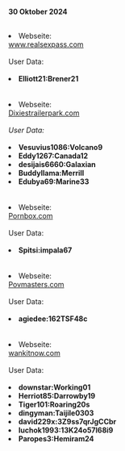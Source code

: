 <b>30 Oktober 2024</b>
<br>
<br>
<li>Webseite: </li> <a href="https://www.realsexpass.com/login">www.realsexpass.com</a>
<br>
<br>
User Data: </b>
<br>
<br>
<li><b>Elliott21:Brener21</b></li>

<br>
<br>
<li>Webseite: </li> <a href="https://Dixiestrailerpark.com">Dixiestrailerpark.com</a>
<br>
<br>
<i>User Data: </i>
<br>
<br>
<li><b>Vesuvius1086:Volcano9</b></li>
<li><b>Eddy1267:Canada12</b></li>
<li><b>desijais6660:Galaxian</b></li>
<li><b>Buddyllama:Merrill</b></li>
<li><b>Edubya69:Marine33</b></li>

<br>
<br>
<li>Webseite: </li> <a href="https://pornbox.com/application/studio/list">Pornbox.com</a>
<br>
<br>
User Data: </b>
<br>
<br>
<li><b>Spitsi:impala67</b></li>

<br>
<br>
<li>Webseite: </li> <a href="https://povmasters.com">Povmasters.com</a>
<br>
<br>
User Data: </b>
<br>
<br>
<li><b>agiedee:162TSF48c</b></li>

<br>
<br>
<li>Webseite: </li> <a href="https://members.wankitnow.com/">wankitnow.com</a>
<br>
<br>
User Data: </b>
<br>
<br>
<li><b>downstar:Working01</b></li>
<li><b>Herriot85:Darrowby19</b></li>
<li><b>Tiger101:Roaring20s</b></li>
<li><b>dingyman:Taijile0303</b></li>
<li><b>david229x:3Z9ss7qrJgCCbr</b></li>
<li><b>luchok1993:13K24o57l68i9</b></li>
<li><b>Paropes3:Hemiram24</b></li>
